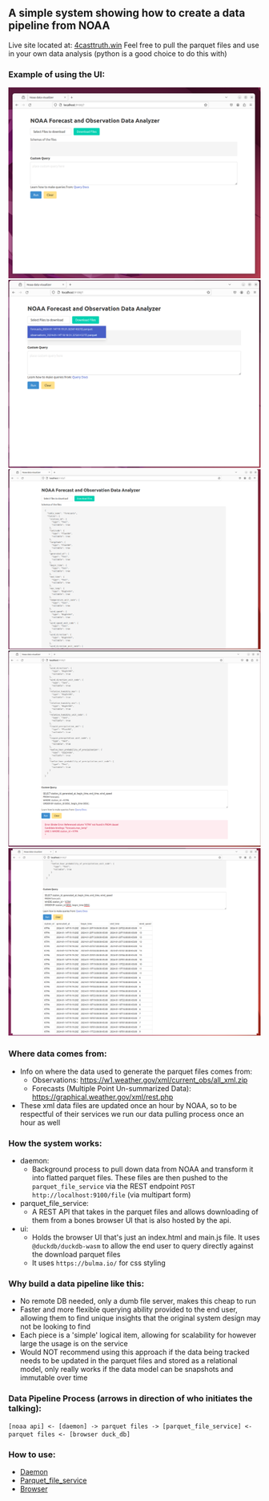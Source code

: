 ## A simple system showing how to create a data pipeline from NOAA
Live site located at: [4casttruth.win](https://www.4casttruth.win/)
Feel free to pull the parquet files and use in your own data analysis (python is a good choice to do this with)

### Example of using the UI:

![Initial Screen](ui_demo/ksnip_20240114-151717.png)
![Select Files](ui_demo/ksnip_20240114-151738.png)
![View File Schemas](ui_demo/ksnip_20240114-151818.png)
![Enter Bad Query](ui_demo/ksnip_20240114-153740.png)
![Enter Good Query](ui_demo/ksnip_20240114-154002.png)

### Where data comes from:
- Info on where the data used to generate the parquet files comes from:
    - Observations: https://w1.weather.gov/xml/current_obs/all_xml.zip
    - Forecasts (Multiple Point Un-summarized Data): https://graphical.weather.gov/xml/rest.php
- These xml data files are updated once an hour by NOAA, so to be respectful of their services we run our data pulling process once an hour as well

### How the system works:
- daemon:
    - Background process to pull down data from NOAA and transform it into flatted parquet files. These files are then pushed to the `parquet_file_service` via the REST endpoint `POST http://localhost:9100/file` (via multipart form)
- parquet_file_service:
    - A REST API that takes in the parquet files and allows downloading of them from a bones browser UI that is also hosted by the api.
- ui:
    - Holds the browser UI that's just an index.html and main.js file. It uses `@duckdb/duckdb-wasm` to allow the end user to query directly against the download parquet files
    - It uses `https://bulma.io/` for css styling

### Why build a data pipeline like this:
- No remote DB needed, only a dumb file server, makes this cheap to run
- Faster and more flexible querying ability provided to the end user, allowing them to find unique insights that the original system design may not be looking to find
- Each piece is a 'simple' logical item, allowing for scalability for however large the usage is on the service
- Would NOT recommend using this approach if the data being tracked needs to be updated in the parquet files and stored as a relational model, only really works if the data model can be snapshots and immutable over time


### Data Pipeline Process (arrows in direction of who initiates the talking): 
```
[noaa api] <- [daemon] -> parquet files -> [parquet_file_service] <- parquet files <- [browser duck_db]
```

### How to use:
- [Daemon](./daemon/README.md)
- [Parquet_file_service](./parquet_file_service/README.md)
- [Browser](./ui/README.md)
